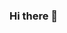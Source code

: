 ### Hi there 👋

<!--
**siteEnseada/siteEnseada** is a ✨ _special_ ✨ repository because its `README.md` (this file) appears on your GitHub profile.

Estou criando o meu primeiro site
estou a procura de emprego
faz dosi anso quen estou desempregado


- 🔭 I’m currently working on ...
- 🌱 I’m currently learning ...
- 👯 I’m looking to collaborate on ...
- 🤔 I’m looking for help with ...
- 💬 Ask me about ...
- 📫 How to reach me: ...
- 😄 Pronouns: ...
- ⚡ Fun fact: ...
-->
